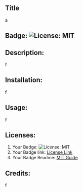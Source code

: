 
  ## Title
  a

  ## Badge: ![License: MIT](https://img.shields.io/badge/License-MIT-blue.svg)
 
  ## Description:
  f
  ## Installation:
  f
  ## Usage:
  f
  ## Licenses:
1. Your Badge: ![License: MIT](https://img.shields.io/badge/License-MIT-blue.svg)
2. Your Badge link: <a href = "https://opensource.org/licenses/MIT">License Link</a>
3. Your Badge Readme: <a href = "https://gist.github.com/ckib16/8732561535ed766cd6b8">MIT Guide</a>

  ## Credits:
  f
  


